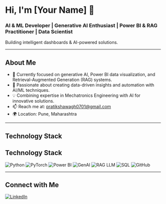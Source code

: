 # Hi, I'm [Your Name] 👋

### AI & ML Developer | Generative AI Enthusiast | Power BI & RAG Practitioner | Data Scientist
Building intelligent dashboards & AI-powered solutions.

---

## About Me
- 🔭 Currently focused on generative AI, Power BI data visualization, and Retrieval-Augmented Generation (RAG) systems.
- 🌱 Passionate about creating data-driven insights and automation with AI/ML techniques.
- 💡 Combining expertise in Mechatronics Engineering with AI for innovative solutions.
- 📫 Reach me at: pratikshawagh0701@gmail.com 
- 🌍 Location: Pune, Maharashtra

---

## Technology Stack
## Technology Stack
![Python](https://img.shields.io/badge/Python-3776AB?style=for-the-badge&logo=python&logoColor=white)
![PyTorch](https://img.shields.io/badge/PyTorch-EE4C2C?style=for-the-badge&logo=pytorch&logoColor=white)
![Power BI](https://img.shields.io/badge/Power_BI-F2C811?style=for-the-badge&logo=microsoft-power-bi&logoColor=black)
![GenAI](https://img.shields.io/badge/GenAI-5A31F4?style=for-the-badge&logo=artificial-intelligence&logoColor=white)
![RAG LLM](https://img.shields.io/badge/RAG_LLM-0078D7?style=for-the-badge&logo=azure-openai&logoColor=white)
![SQL](https://img.shields.io/badge/SQL-4479A1?style=for-the-badge&logo=postgresql&logoColor=white)
![GitHub](https://img.shields.io/badge/GitHub-181717?style=for-the-badge&logo=github&logoColor=white)




---

## Connect with Me
[![LinkedIn](https://img.shields.io/badge/LinkedIn-0077B5?style=for-the-badge&logo=linkedin&logoColor=white)](https://linkedin.com/in/pratikshawagh07)  



